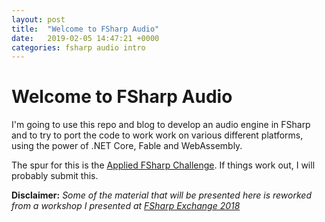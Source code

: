 ```yaml
---
layout: post
title:  "Welcome to FSharp Audio"
date:   2019-02-05 14:47:21 +0000
categories: fsharp audio intro
---
```

# Welcome to FSharp Audio

I'm going to use this repo and blog to develop an audio engine in FSharp and to try to port the code to work work on various different platforms, using the power of .NET Core, Fable and WebAssembly.

The spur for this is the [Applied FSharp Challenge](http://foundation.fsharp.org/applied_fsharp_challenge). If things work out, I will probably submit this.

**Disclaimer:** *Some of the material that will be presented here is reworked from a workshop I presented at [FSharp Exchange 2018](https://skillsmatter.com/conferences/9419-f-sharp-exchange-2018)*

